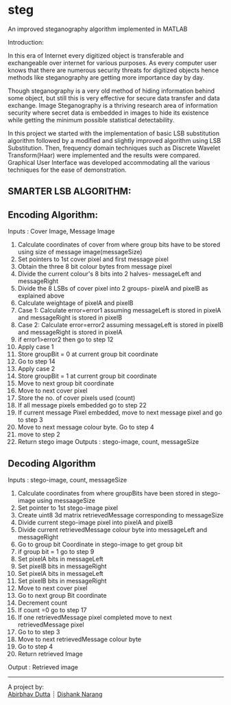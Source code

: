 # steg
An improved steganography algorithm implemented in MATLAB


Introduction:

In this era of Internet every digitized object is transferable and exchangeable over
internet for various purposes. As every computer user knows that there are numerous
security threats for digitized objects hence methods like steganography are getting
more importance day by day.

Though steganography is a very old method of hiding information behind some
object, but still this is very effective for secure data transfer and data exchange. Image
Steganography is a thriving research area of information security where secret data is
embedded in images to hide its existence while getting the minimum possible
statistical detectability.

In this project we started with the implementation of basic LSB substitution algorithm
followed by a modified and slightly improved algorithm using LSB Substitution.
Then, frequency domain techniques such as Discrete Wavelet Transform(Haar) were
implemented and the results were compared. Graphical User Interface was developed
accommodating all the various techniques for the ease of demonstration.



SMARTER LSB ALGORITHM:
---------------------

Encoding Algorithm:
---------------------
Inputs : Cover Image, Message Image
1. Calculate coordinates of cover from where group bits have to be stored using size
of message image(messageSize)
2. Set pointers to 1st cover pixel and first message pixel
3. Obtain the three 8 bit colour bytes from message pixel
4. Divide the current colour's 8 bits into 2 halves- messageLeft and messageRight
5. Divide the 8 LSBs of cover pixel into 2 groups- pixelA and pixelB as explained
above
6. Calculate weightage of pixelA and pixelB
7. Case 1: Calculate error=error1 assuming messageLeft is stored in pixelA and
messageRight is stored in pixelB
8. Case 2: Calculate error=error2 assuming messageLeft is stored in pixelB and
messageRight is stored in pixelA
9. if error1>error2 then go to step 12
10. Apply case 1
11. Store groupBit = 0 at current group bit coordinate
12. Go to step 14
13. Apply case 2
14. Store groupBit = 1 at current group bit coordinate
15. Move to next group bit coordinate
16. Move to next cover pixel
17. Store the no. of cover pixels used (count)
18. If all message pixels embedded go to step 22
19. If current message Pixel embedded, move to next message pixel and go to step 3
20. Move to next message colour byte. Go to step 4
21. move to step 2
22. Return stego image
Outputs : stego-image, count, messageSize

Decoding Algorithm
---------------------
Inputs : stego-image, count, messageSize
1. Calculate coordinates from where groupBits have been stored in stego-image
using messaageSize
2. Set pointer to 1st stego-image pixel
3. Create uint8 3d matrix retrievedMessage corresponding to messageSize
4. Divide current stego-image pixel into pixelA and pixelB
5. Divide current retrievedMessage colour byte into messageLeft and messageRight
6. Go to group bit Coordinate in stego-image to get group bit
7. if group bit = 1 go to step 9
8. Set pixelA bits in messageLeft
9. Set pixelB bits in messageRight
10. Set pixelA bits in messageLeft
11. Set pixelB bits in messageRight
12. Move to next cover pixel
13. Go to next group Bit coordinate
14. Decrement count
15. If count =0 go to step 17
16. If one retrievedMessage pixel completed move to next retrievedMessage pixel
17. Go to to step 3
18. Move to next retrievedMessage colour byte
19. Go to step 4
20. Return retrieved Image

Output : Retrieved image

---
A project by:\
[Abirbhav Dutta](https://github.com/abirbhav) ┊ [Dishank Narang](https://github.com/dishankng)